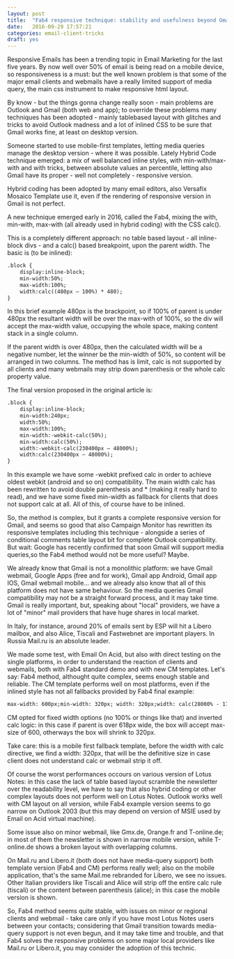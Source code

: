 ```yaml
---
layout: post
title:  "Fab4 responsive technique: stability and usefulness beyond Gmail"
date:   2016-09-29 17:57:21
categories: email-client-tricks
draft: yes
---
```

Responsive Emails has been a trending topic in Email Marketing for the last five years.
By now well over 50% of email is being read on a mobile device, so responsiveness is a must: but the well known problem is that some of the major email clients and webmails have a really limited support of media query, the main css instrument to make responsive html layout.

By know - but the things gonna change really soon - main problems are Outlook and Gmail (both web and app); to override these problems many techniques has been adopted - mainly tablebased layout with glitches and tricks to avoid Outlook madness and a lot of inlined CSS to be sure that Gmail works fine, at least on desktop version.

Someone started to use mobile-first templates, letting media queries manage the desktop version - where it was possible.
Lately Hybrid Code technique emerged: a mix of well balanced inline styles, with min-with/max-with and with tricks, between absolute values an percentile, letting also Gmail have its proper - well not completely - responsive version.

Hybrid coding has been adopted by many email editors, also Versafix Mosaico Template use it, even if the rendering of responsive version in Gmail is not perfect.

A new technique emerged early in 2016, called the Fab4, mixing the with, min-with, max-with (all already used in hybrid coding) with the CSS calc().

This is a completely different approach: no table based layout - all inline-block divs - and a calc() based breakpoint, upon the parent width. 
The basic is (to be inlined):

```html
.block {
    display:inline-block;
    min-width:50%;
    max-width:100%;
    width:calc((480px — 100%) * 480);
}
```

In this brief example 480px is the brackpoint, so if 100% of parent is under 480px the resultant width will be over the max-with of 100%, so the div will accept the max-width value, occupying the whole space, making content stack in a single column.

If the parent width is over 480px, then the calculated width will be a negative number, let the winner be the min-width of 50%, so content will be arranged in two columns.
The method has is limit, calc is not supported by all clients and many webmails may strip down parenthesis or the whole calc property value.

The final version proposed in the original article is:

```html
.block {
    display:inline-block;
    min-width:240px;
    width:50%;
    max-width:100%;
    min-width:-webkit-calc(50%);
    min-width:calc(50%);
    width:-webkit-calc(230400px — 48000%);
    width:calc(230400px — 48000%);
}
```

In this example we have some -webkit prefixed calc in order to achieve oldest webkit (android and so on) compatibility. The main width calc has been rewritten to avoid double parenthesis and * (making it really hard to read), and we have some fixed min-width as fallback for clients that does not support calc at all. All of this, of course have to be inlined.

So, the method is complex, but it grants a complete responsive version for Gmail, and seems so good that also Campaign Monitor has rewritten its responsive templates including this technique - alongside a series of conditional comments table layout bit for complete Outlook compatibility. 
But wait: Google has recently confirmed that soon Gmail will support media queries,so the Fab4 method would not be more useful? 
Maybe. 

We already know that Gmail is not a monolithic platform: we have Gmail webmail, Google Apps (free and for work), Gmail app Android, Gmail app IOS, Gmail webmail mobile... and we already also know that all of this platform does not have same behaviour. So the media queries Gmail compatibility may not be a straight forward process, and it may take time.
Gmail is really important, but, speaking about "local" providers, we have a lot of "minor" mail providers that have huge shares in local market.

In Italy, for instance, around 20% of emails sent by ESP will hit a Libero mailbox, and also Alice, Tiscali and Fastwebnet are important players. In Russia Mail.ru is an absolute leader.

We made some test, with Email On Acid, but also with direct testing on the single platforms, in order to understand the reaction of clients and webmails, both with Fab4 standard demo and with new CM templates.
Let's say: Fab4 method, althought quite complex, seems enough stable and reliable. 
The CM template performs well on most platforms, even if the inlined style has not all fallbacks provided by Fab4 final example:

```html
max-width: 600px;min-width: 320px; width: 320px;width: calc(28000% - 173000px);
```
CM opted for fixed width options (no 100% or things like that) and inverted calc logic: in this case if parent is over 618px wide, the box will accept max-size of 600, otherways the box will shrink to 320px.

Take care: this is a mobile first fallback template, before the width with calc directive, we find a width: 320px, that will be the definitive size in case client does not understand calc or webmail strip it off.

Of course the worst performances occours on various version of Lotus Notes: in this case the lack of table based layout scramble the newsletter over the readability level, we have to say that also hybrid coding or other complex layouts does not perform well on Lotus Notes. Outlook works well with CM layout on all version, while Fab4 example version seems to go narrow on Outlook 2003 (but this may depend on version of MSIE used by Email on Acid virtual machine). 

Some issue also on minor webmail, like Gmx.de, Orange.fr and T-online.de; in most of them the newsletter is shown in narrow mobile version, while T-online.de shows a broken layout with overlapping columns.

On Mail.ru and Libero.it (both does not have media-query support) both template version (Fab4 and CM) performs really well; also on the mobile application, that's the same Mail.me rebranded for Libero, we see no issues. Other Italian providers like Tiscali and Alice will strip off the entire calc rule (tiscali) or the content between parenthesis (alice); in this case the mobile version is shown.

So, Fab4 method seems quite stable, with issues on minor or regional clients and webmail - take care only if you have most Lotus Notes users between your contacts; considering that Gmail transition towards media-query support is not even begun, and it may take time and trouble, and that Fab4 solves the responsive problems on some major local providers like Mail.ru or Libero.it, you may consider the adoption of this technic. 

